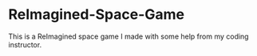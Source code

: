 # ReImagined-Space-Game
This is a ReImagined space game I made with some help from my coding instructor. 
